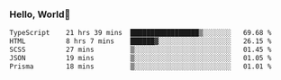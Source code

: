 
### Hello, World🐤

<!--START_SECTION:waka-->

```txt
TypeScript    21 hrs 39 mins  █████████████████▒░░░░░░░   69.68 %
HTML          8 hrs 7 mins    ██████▓░░░░░░░░░░░░░░░░░░   26.15 %
SCSS          27 mins         ▒░░░░░░░░░░░░░░░░░░░░░░░░   01.45 %
JSON          19 mins         ▒░░░░░░░░░░░░░░░░░░░░░░░░   01.05 %
Prisma        18 mins         ▒░░░░░░░░░░░░░░░░░░░░░░░░   01.01 %
```

<!--END_SECTION:waka-->
